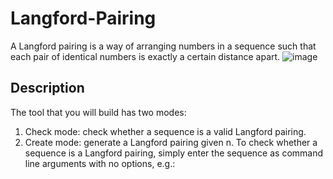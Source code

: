 # Langford-Pairing
A Langford pairing is a way of arranging numbers in a sequence such that each pair of identical numbers is exactly a certain distance apart. 
![image](https://github.com/Cbwww666/Langford-Pairing/assets/67548133/d52e4113-696d-4453-b07c-429ca4b49a47)
## Description
The tool that you will build has two modes:

1. Check mode: check whether a sequence is a valid Langford pairing.
2. Create mode: generate a Langford pairing given n.
To check whether a sequence is a Langford pairing, simply enter the sequence as command line arguments with no options, e.g.:

